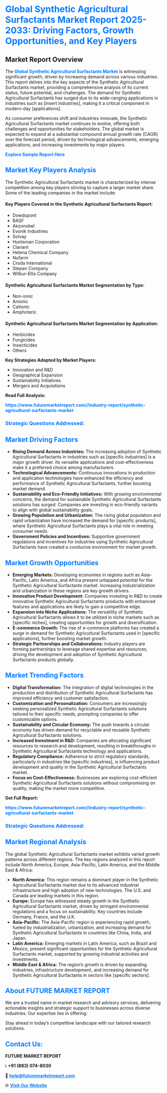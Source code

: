 <h1 style="color: #007BFF;">Global Synthetic Agricultural Surfactants Market Report 2025-2033: Driving Factors, Growth Opportunities, and Key Players</h1>

<section id="overview">
<h2>Market Report Overview</h2>
<p>The <a href="https://www.futuremarketreport.com//industry-report/synthetic-agricultural-surfactants-market" style="color: #007BFF; text-decoration: none;"><strong>Global Synthetic Agricultural Surfactants Market</strong></a> is witnessing significant growth, driven by increasing demand across various industries. This report delves into the key aspects of the Synthetic Agricultural Surfactants market, providing a comprehensive analysis of its current status, future potential, and challenges. The demand for Synthetic Agricultural Surfactants has surged due to its wide-ranging applications in industries such as [insert industries], making it a critical component in modern-day [applications].</p>
<p>As consumer preferences shift and industries innovate, the Synthetic Agricultural Surfactants market continues to evolve, offering both challenges and opportunities for stakeholders. The global market is expected to expand at a substantial compound annual growth rate (CAGR) over the forecast period, driven by technological advancements, emerging applications, and increasing investments by major players.</p>
</section>

<section id="overview">
<p><a href="https://www.futuremarketreport.com//request-sample/reportId=53746" style="color: #007BFF; text-decoration: none;"><strong>Explore Sample Report Here</strong></a></p>
</section>

<section id="key-players">
<h2 style="color: #007BFF;">Market Key Players Analysis</h2>
<p>The Synthetic Agricultural Surfactants market is characterized by intense competition among key players striving to capture a larger market share. Some of the leading companies in the market include:</p>
<h4>Key Players Covered in the Synthetic Agricultural Surfactants Report:</h4>
<ul><li>Dowdupont</li><li>BASF</li><li>Akzonobel</li><li>Evonik Industries</li><li>Solvay</li><li>Huntsman Corporation</li><li>Clariant</li><li>Helena Chemical Company</li><li>Nufarm</li><li>Croda International</li><li>Stepan Company</li><li>Wilbur-Ellis Company</li></ul>
<h4>Synthetic Agricultural Surfactants Market Segmentation by Type:</h4>
<ul><li>Non-ionic</li><li>Anionic</li><li>Cationic</li><li>Amphoteric</li></ul>

<h4>Synthetic Agricultural Surfactants Market Segmentation by Application:</h4>
<ul><li>Herbicides</li><li>Fungicides</li><li>Insecticides</li><li>Others</li></ul>
<p><strong>Key Strategies Adopted by Market Players:</strong></p>
<ul>
<li>Innovation and R&D</li>
<li>Geographical Expansion</li>
<li>Sustainability Initiatives</li>
<li>Mergers and Acquisitions</li>
</ul>
</section>

<section>
<p><strong>Read Full Analysis: </strong></p><a href="https://www.futuremarketreport.com//industry-report/synthetic-agricultural-surfactants-market" style="color: #007BFF; text-decoration: none;"><strong>https://www.futuremarketreport.com//industry-report/synthetic-agricultural-surfactants-market</strong></a>
<h3 style="color: #007BFF;">Strategic Questions Addressed:</h3>
</section>

<section id="driving-factors">
<h2 style="color: #007BFF;">Market Driving Factors</h2>
<ul>
<li><strong>Rising Demand Across Industries:</strong> The increasing adoption of Synthetic Agricultural Surfactants in industries such as [specific industries] is a major growth driver. Its versatile applications and cost-effectiveness make it a preferred choice among manufacturers.</li>
<li><strong>Technological Advancements:</strong> Continuous innovations in production and application technologies have enhanced the efficiency and performance of Synthetic Agricultural Surfactants, further boosting market demand.</li>
<li><strong>Sustainability and Eco-Friendly Initiatives:</strong> With growing environmental concerns, the demand for sustainable Synthetic Agricultural Surfactants solutions has surged. Companies are investing in eco-friendly variants to align with global sustainability goals.</li>
<li><strong>Growing Population and Urbanization:</strong> The rising global population and rapid urbanization have increased the demand for [specific products], where Synthetic Agricultural Surfactants plays a vital role in meeting consumer needs.</li>
<li><strong>Government Policies and Incentives:</strong> Supportive government regulations and incentives for industries using Synthetic Agricultural Surfactants have created a conducive environment for market growth.</li>
</ul>
</section>

<section id="growth-opportunities">
<h2 style="color: #007BFF;">Market Growth Opportunities</h2>
<ul>
<li><strong>Emerging Markets:</strong> Developing economies in regions such as Asia-Pacific, Latin America, and Africa present untapped potential for the Synthetic Agricultural Surfactants market. Increasing industrialization and urbanization in these regions are key growth drivers.</li>
<li><strong>Innovative Product Development:</strong> Companies investing in R&D to create innovative Synthetic Agricultural Surfactants products with enhanced features and applications are likely to gain a competitive edge.</li>
<li><strong>Expansion into Niche Applications:</strong> The versatility of Synthetic Agricultural Surfactants allows it to be utilized in niche markets such as [specific niches], creating opportunities for growth and diversification.</li>
<li><strong>E-commerce Growth:</strong> The rise of e-commerce platforms has created a surge in demand for Synthetic Agricultural Surfactants used in [specific applications], further boosting market growth.</li>
<li><strong>Strategic Partnerships and Collaborations:</strong> Industry players are forming partnerships to leverage shared expertise and resources, driving the development and adoption of Synthetic Agricultural Surfactants products globally.</li>
</ul>
</section>

<section id="trending-factors">
<h2 style="color: #007BFF;">Market Trending Factors</h2>
<ul>
<li><strong>Digital Transformation:</strong> The integration of digital technologies in the production and distribution of Synthetic Agricultural Surfactants has improved efficiency and customer satisfaction.</li>
<li><strong>Customization and Personalization:</strong> Consumers are increasingly seeking personalized Synthetic Agricultural Surfactants solutions tailored to their specific needs, prompting companies to offer customizable options.</li>
<li><strong>Sustainability and Circular Economy:</strong> The push towards a circular economy has driven demand for recyclable and reusable Synthetic Agricultural Surfactants solutions.</li>
<li><strong>Increased Investment in R&D:</strong> Companies are allocating significant resources to research and development, resulting in breakthroughs in Synthetic Agricultural Surfactants technology and applications.</li>
<li><strong>Regulatory Compliance:</strong> Adherence to strict regulatory standards, particularly in industries like [specific industries], is influencing product development and quality in the Synthetic Agricultural Surfactants market.</li>
<li><strong>Focus on Cost-Effectiveness:</strong> Businesses are exploring cost-efficient Synthetic Agricultural Surfactants solutions without compromising on quality, making the market more competitive.</li>
</ul>
</section>

<section>
<p><strong>Get Full Report: </strong></p><a href="https://www.futuremarketreport.com//industry-report/synthetic-agricultural-surfactants-market" style="color: #007BFF; text-decoration: none;"><strong>https://www.futuremarketreport.com//industry-report/synthetic-agricultural-surfactants-market</strong></a>
<h3 style="color: #007BFF;">Strategic Questions Addressed:</h3>
</section>


<section id="regional-analysis">
<h2 style="color: #007BFF;">Market Regional Analysis</h2>
<p>The global Synthetic Agricultural Surfactants market exhibits varied growth patterns across different regions. The key regions analyzed in this report include North America, Europe, Asia-Pacific, Latin America, and the Middle East & Africa:</p>
<ul>
<li><strong>North America:</strong> This region remains a dominant player in the Synthetic Agricultural Surfactants market due to its advanced industrial infrastructure and high adoption of new technologies. The U.S. and Canada are leading markets in this region.</li>
<li><strong>Europe:</strong> Europe has witnessed steady growth in the Synthetic Agricultural Surfactants market, driven by stringent environmental regulations and a focus on sustainability. Key countries include Germany, France, and the U.K.</li>
<li><strong>Asia-Pacific:</strong> The Asia-Pacific region is experiencing rapid growth, fueled by industrialization, urbanization, and increasing demand for Synthetic Agricultural Surfactants in countries like China, India, and Japan.</li>
<li><strong>Latin America:</strong> Emerging markets in Latin America, such as Brazil and Mexico, present significant opportunities for the Synthetic Agricultural Surfactants market, supported by growing industrial activities and investments.</li>
<li><strong>Middle East & Africa:</strong> The region’s growth is driven by expanding industries, infrastructure development, and increasing demand for Synthetic Agricultural Surfactants in sectors like [specific sectors].</li>
</ul>
</section>

<footer>
<h2 style="color: #007BFF;">About FUTURE MARKET REPORT</h2>
<p>We are a trusted name in market research and advisory services, delivering actionable insights and strategic support to businesses across diverse industries. Our expertise lies in offering:</p>

<p>Stay ahead in today’s competitive landscape with our tailored research solutions.</p>

<h2 style="color: #007BFF;">Contact Us:</h2>
<p><strong>FUTURE MARKET REPORT</strong></p>
<p>📞 <strong>+91 (883) 074-8030</strong></p>
<p>📧 <strong><a href="mailto:help@futuremarketreport.com" style="color: #007BFF;">help@futuremarketreport.com</a></strong></p>
<p>🌐 <strong><a href="https://www.futuremarketreport.com/" style="color: #007BFF;">Visit Our Website</a></strong></p>
</footer>